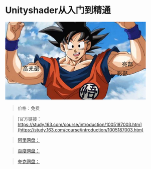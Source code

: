 # Unityshader从入门到精通

![img](../../../assets/study163/free/d380c03b06f24df9bc0af69d1852ec79.png)

> 价格：免费

> [官方链接：https://study.163.com/course/introduction/1005187003.htm](https://study.163.com/course/introduction/1005187003.htm)

> [阿里网盘：]()

> [百度网盘：]()

> [夸克网盘：]()

